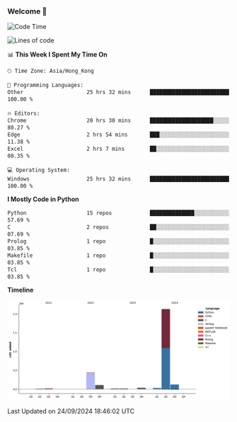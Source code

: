### Welcome 👋

<!--START_SECTION:waka-->
![Code Time](http://img.shields.io/badge/Code%20Time-735%20hrs%2055%20mins-blue)

![Lines of code](https://img.shields.io/badge/From%20Hello%20World%20I%27ve%20Written-2.9%20million%20lines%20of%20code-blue)

📊 **This Week I Spent My Time On** 

```text
🕑︎ Time Zone: Asia/Hong_Kong

💬 Programming Languages: 
Other                    25 hrs 32 mins      █████████████████████████   100.00 % 

🔥 Editors: 
Chrome                   20 hrs 30 mins      ████████████████████░░░░░   80.27 % 
Edge                     2 hrs 54 mins       ███░░░░░░░░░░░░░░░░░░░░░░   11.38 % 
Excel                    2 hrs 7 mins        ██░░░░░░░░░░░░░░░░░░░░░░░   08.35 % 

💻 Operating System: 
Windows                  25 hrs 32 mins      █████████████████████████   100.00 % 
```

**I Mostly Code in Python** 

```text
Python                   15 repos            ██████████████░░░░░░░░░░░   57.69 % 
C                        2 repos             ██░░░░░░░░░░░░░░░░░░░░░░░   07.69 % 
Prolog                   1 repo              █░░░░░░░░░░░░░░░░░░░░░░░░   03.85 % 
Makefile                 1 repo              █░░░░░░░░░░░░░░░░░░░░░░░░   03.85 % 
Tcl                      1 repo              █░░░░░░░░░░░░░░░░░░░░░░░░   03.85 % 
```



**Timeline**

![Lines of Code chart](https://raw.githubusercontent.com/xhj2501/xhj2501/main/assets/bar_graph.png)


 Last Updated on 24/09/2024 18:46:02 UTC
<!--END_SECTION:waka-->

